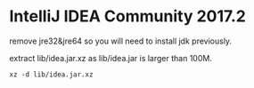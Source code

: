 # IntelliJ IDEA Community 2017.2

remove jre32&jre64 so you will need to install jdk previously.

extract lib/idea.jar.xz as lib/idea.jar is larger than 100M.

    xz -d lib/idea.jar.xz
